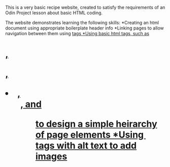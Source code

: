 This is a very basic recipe website, created to satisfy the requirements of an Odin Project lesson about basic HTML coding.

The website demonstrates learning the following skills:
  *Creating an html document using appropriate boilerplate header info
  *Linking pages to allow navigation between them using <a href=""> tags
  *Using basic html tags, such as <h1>,<p>, <li>, <ul>, and <ol> to design a simple heirarchy of page elements
  *Using <img src=""> tags with alt text to add images
